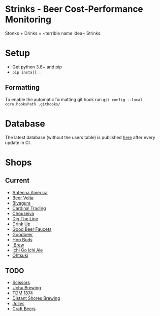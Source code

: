 Strinks - Beer Cost-Performance Monitoring
==========================================

Stonks + Drinks = ~terrible name idea~ Strinks

# Setup

* Get python 3.6+ and pip
* `pip install .`

## Formatting

To enable the automatic formatting git hook run `git config --local core.hooksPath .githooks/`

# Database

The latest database (without the users table) is published [here](https://zeletochoy.github.io/strinks/db.sqlite) after every update in CI.


# Shops

## Current

- [Antenna America](https://www.antenna-america.com/)
- [Beer Volta](http://beervolta.com/)
- [Biyagura](https://www.biyagura.jp/)
- [Cardinal Trading](https://retail.cardinaltrading.jp/)
- [Chouseiya](https://www.chouseiya-beer.com/)
- [Dig The Line](https://dig-the-line-store.com/)
- [Drink Up](https://drinkuppers-ecshop.stores.jp)
- [Good Beer Faucets](https://gbfbottleshoppe.com/)
- [Goodbeer](https://goodbeer.jp/)
- [Hop Buds](https://hopbudsnagoya.com/)
- [IBrew](https://craftbeerbar-ibrew.com//)
- [Ichi Go Ichi Ale](https://151l.shop/)
- [Ohtsuki](http://www.ohtsuki-saketen.com/)

## TODO

- [Scissors](https://craftbeers.thebase.in/)
- [Uchu Brewing](https://uchubrew.shop-pro.jp/)
- [TDM 1874](https://search.rakuten.co.jp/search/mall/tdm1874/)
- [Distant Shores Brewing](https://en.dsbtokyo.shop/shop)
- [Jollys](https://www.ubereats.com/jp/tokyo/food-delivery/jollys/0Rr8RBPfTMyb7x89DH8mkQ?ps=1)
- [Craft Beers](https://www.craftbeers.jp/)
